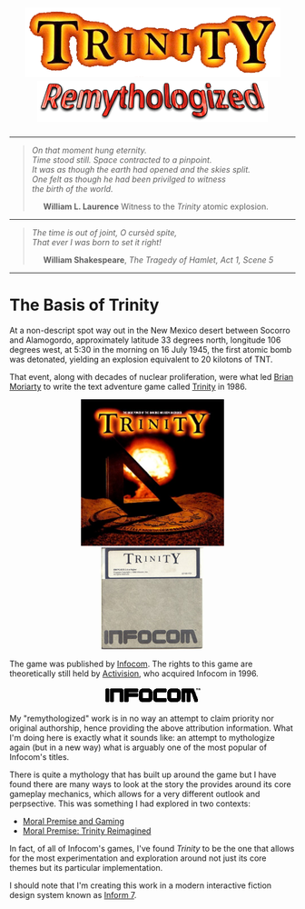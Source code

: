 <h1 align="center">

<img src="https://raw.githubusercontent.com/jeffnyman/trinity-remythologized/master/assets/trinity-word-title.png" alt="Trinity"/>
<img src="https://raw.githubusercontent.com/jeffnyman/trinity-remythologized/master/assets/remythologized.png">
</h1>

---

> _On that moment hung eternity.<br>
> Time stood still. Space contracted to a pinpoint.<br>
> It was as though the earth had opened and the skies split.<br>
> One felt as though he had been privilged to witness<br>
> the birth of the world._
>
> &nbsp;&nbsp;&nbsp;&nbsp; **William L. Laurence** Witness to the _Trinity_ atomic explosion.

---

> _The time is out of joint, O cursèd spite,<br>
> That ever I was born to set it right!_
>
> &nbsp;&nbsp;&nbsp;&nbsp; **William Shakespeare**, _The Tragedy of Hamlet, Act 1, Scene 5_

---

# The Basis of Trinity

At a non-descript spot way out in the New Mexico desert between Socorro and Alamogordo, approximately latitude 33 degrees north, longitude 106 degrees west, at 5:30 in the morning on 16 July 1945, the first atomic bomb was detonated, yielding an explosion equivalent to 20 kilotons of TNT.

That event, along with decades of nuclear proliferation, were what led [Brian Moriarty](https://en.wikipedia.org/wiki/Brian_Moriarty) to write the text adventure game called [Trinity](<https://en.wikipedia.org/wiki/Trinity_(video_game)>) in 1986.

<p align="center">
<img style="width: 50%" src="https://raw.githubusercontent.com/jeffnyman/trinity-remythologized/master/assets/trinity-box-art.jpg" alt="Trinity Box Art"/><br>
<img src="https://raw.githubusercontent.com/jeffnyman/trinity-remythologized/master/assets/trinity-disk.jpg" alt="Trinity Infocom"/>
</p>

The game was published by [Infocom](https://en.wikipedia.org/wiki/Infocom). The rights to this game are theoretically still held by [Activision](https://en.wikipedia.org/wiki/Activision), who acquired Infocom in 1996.

<p align="center">
<img src="https://raw.githubusercontent.com/jeffnyman/trinity-remythologized/master/assets/infocom.gif" alt="Infocom"/>
</p>

My "remythologized" work is in no way an attempt to claim priority nor original authorship, hence providing the above attribution information. What I'm doing here is exactly what it sounds like: an attempt to mythologize again (but in a new way) what is arguably one of the most popular of Infocom's titles.

There is quite a mythology that has built up around the game but I have found there are many ways to look at the story the provides around its core gameplay mechanics, which allows for a very different outlook and perpsective. This was something I had explored in two contexts:

- [Moral Premise and Gaming](https://intfiction.org/t/moral-premise-and-gaming/1484)
- [Moral Premise: Trinity Reimagined](https://intfiction.org/t/moral-premise-trinity-reimagined/1496)

In fact, of all of Infocom's games, I've found _Trinity_ to be the one that allows for the most experimentation and exploration around not just its core themes but its particular implementation.

I should note that I'm creating this work in a modern interactive fiction design system known as [Inform 7](http://inform7.com/).
